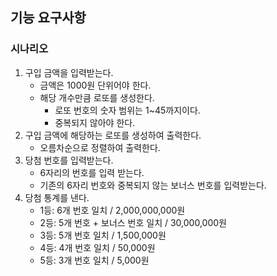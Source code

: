 ## 기능 요구사항
### 시나리오
1. 구입 금액을 입력받는다.
   - 금액은 1000원 단위어야 한다.
   - 해당 개수만큼 로또를 생성한다.
     - 로또 번호의 숫자 범위는 1~45까지이다.
     - 중복되지 않아야 한다.
2. 구입 금액에 해당하는 로또를 생성하여 출력한다.
   - 오름차순으로 정렬하여 출력한다.
3. 당첨 번호를 입력받는다.
   - 6자리의 번호를 입력 받는다.
   - 기존의 6자리 번호와 중복되지 않는 보너스 번호를 입력받는다.
4. 당첨 통계를 낸다.
   - 1등: 6개 번호 일치 / 2,000,000,000원
   - 2등: 5개 번호 + 보너스 번호 일치 / 30,000,000원
   - 3등: 5개 번호 일치 / 1,500,000원
   - 4등: 4개 번호 일치 / 50,000원
   - 5등: 3개 번호 일치 / 5,000원